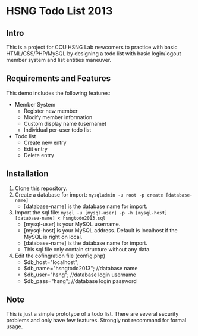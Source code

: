 # HSNG Todo List 2013

## Intro

This is a project for CCU HSNG Lab newcomers to practice with basic HTML/CSS/PHP/MySQL by designing a todo list with basic login/logout member system and list entities maneuver.

## Requirements and Features

This demo includes the following features:

* Member System
	* Register new member
	* Modify member information
	* Custom display name (username)
	* Individual per-user todo list
* Todo list
	* Create new entry
	* Edit entry
	* Delete entry

## Installation

1. Clone this repository.
1. Create a database for import: `mysqladmin -u root -p create [database-name]`
	* [database-name] is the database name for import.
1. Import the sql file: `mysql -u [mysql-user] -p -h [mysql-host] [database-name] < hsngtodo2013.sql`
	* [mysql-user] is your MySQL username.
	* [mysql-host] is your MySQL address.  Default is localhost if the MySQL is right on local.
	* [database-name] is the database name for import.
	* This sql file only contain structure without any data.
1. Edit the cofingration file (config.php)
	* $db_host="localhost";
	* $db_name="hsngtodo2013";	//database name
	* $db_user="hsng";		//database login username
	* $db_pass="hsng";		//database login password

## Note

This is just a simple prototype of a todo list.  There are several security problems and only have few features.  Strongly not recommand for formal usage.
